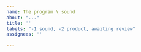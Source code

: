 ```yaml
---
name: The program \ sound
about: "..."
title: ''
labels: "-1 sound, -2 product, awaiting review"
assignees: ''

---
```


<!-- Do not remove this comment #so !!!
	Before making a new issue, please search existing !!!
-->
